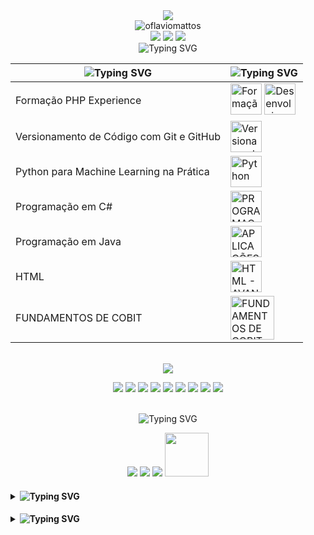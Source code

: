 <div align="center">
<img src="https://readme-typing-svg.demolab.com?font=Fira+Code&size=25&pause=1000&color=41B883&random=false&center=true&width=435&lines=Hello%2C+I'm+Flavio+Mattos;Welcome+to+my+GitHub+profile!">
</div>

<div align="center">
  <img src="https://komarev.com/ghpvc/?username=oflaviomattos&label=Profile%20views&color=0e75b6&style=flat" alt="oflaviomattos" />
</div>
<div align="center">
  <img src="http://github-profile-summary-cards.vercel.app/api/cards/profile-details?username=oflaviomattos&theme=vue" />
  <img src="http://github-profile-summary-cards.vercel.app/api/cards/stats?username=oflaviomattos&theme=vue" />
  <img src="http://github-profile-summary-cards.vercel.app/api/cards/repos-per-language?username=oflaviomattos&theme=vue" />
</div>
<div align="center">
  <img align="center" src="https://readme-typing-svg.demolab.com?font=Fira+Code&center=true&duration=1&pause=1000&color=41B883&random=false&width=435&lines=My+Skills" alt="Typing SVG" />
</div>

<table align="center">
    <thead>
        <tr>
            <th><img src="https://readme-typing-svg.demolab.com?font=Fira+Code&size=15&duration=1&center=true&pause=1000&color=41B883&random=false&width=435&lines=Details" alt="Typing SVG" /></th>
            <th><img src="https://readme-typing-svg.demolab.com?font=Fira+Code&size=15&duration=1&center=true&pause=1000&color=41B883&random=false&width=435&lines=Certificate" alt="Typing SVG" /></th>
        </tr>
    </thead>
<tbody>
    <tr>
        <td>Formação PHP Experience</td>
        <td>
            <a href="https://www.dio.me/certificate/260ED4B2/share" style="text-decoration:none;" target="_blank" title="Formação PHP Experience">
                <img src="https://hermes.dio.me/tracks/20b04ddf-42a7-4945-b004-e6cd8b1a798f.png" width="50" alt="Formação PHP Experience">
            </a>
            <a href="https://www.dio.me/certificate/80FD2AA3/share" style="text-decoration:none;" target="_blank" title="Desenvolvimento Avançado em PHP">
                <img src="https://hermes.dio.me/courses/badge/1f8851df-7937-485a-a355-3d80b4cfab63.png" width="50" alt="Desenvolvimento Avançado em PHP">
            </a>
        </td>
    </tr>
    <tr>
        <td>Versionamento de Código com Git e GitHub</td>
        <td>
            <a href="https://www.dio.me/certificate/F5BFD851/share" style="text-decoration:none;" target="_blank" title="Versionamento de Código com Git e GitHub">
                <img src="https://hermes.dio.me/courses/badge/406684a4-396d-4160-94b9-ead934e18564.png" width="50" alt="Versionamento de Código com Git e GitHub">
            </a>
        </td>
    </tr>
    <tr>
        <td>Python para Machine Learning na Prática</td>
        <td>
            <a href="https://www.dio.me/certificate/A0C835A9/share" target="_blank" style="text-decoration:none;" title="Python para Machine Learning na Prática">
                <img src="https://www.dio.me/_next/image?url=https%3A%2F%2Fhermes.dio.me%2Fcourses%2Fbadge%2Fe9f9ba3f-9366-43d7-b344-5ba280fbcaba.png&w=128&q=75" width="50" alt="Python para Machine Learning na Prática">
            </a>
        </td>
    </tr>
    <tr>
        <td>Programação em C#</td>
        <td>
            <a href="https://drive.google.com/file/d/1pqATeH5mL2V-oxubUaeXKGWDFEm6qi0b/view?usp=drive_link" style="text-decoration:none;" target="_blank" title="PROGRAMAÇÃO EM C#">
                <img src="https://hermes.dio.me/articles/cover/1673f198-295f-4f57-8eec-10d000018d51.png" width="50" alt="PROGRAMAÇÃO EM C#">
            </a>
        </td>
    </tr>  
    <tr>
        <td>Programação em Java</td>
        <td>
            <a href="https://drive.google.com/file/d/1mAYIcdfa77xgamRAc06ausohBMp-nJW9/view?usp=sharing" style="text-decoration:none;" target="_blank" title="APLICAÇÕES JAVA MOBILE (J2ME)">
                <img src="https://i0.wp.com/zeegmo.com/images/J2ME_large.png" width="50" alt="APLICAÇÕES JAVA MOBILE (J2ME)">
            </a>
        </td>
    </tr>  
    <tr>
        <td>HTML</td>
        <td>
            <a href="https://drive.google.com/file/d/1mAYIcdfa77xgamRAc06ausohBMp-nJW9/view?usp=sharing" style="text-decoration:none;" target="_blank" title="HTML - AVANÇADO">
                <img src="https://hermes.dio.me/files/assets/6bd4e028-7695-487d-ac25-e973be1c9f9d.svg" width="50" alt="HTML - AVANÇADO">
            </a>
        </td>
    </tr>  
    <tr>
        <td>FUNDAMENTOS DE COBIT</td>
        <td>
            <a href="https://drive.google.com/file/d/1R8-lBIUKjpxRJAVKX7Axc8kYvkQsro2b/view?usp=sharing" style="text-decoration:none;" target="_blank" title="FUNDAMENTOS DE COBIT">
                <img src="https://www.flaviomattos.com/badge/cobit.png" width="70" alt="FUNDAMENTOS DE COBIT">
            </a>
        </td>
    </tr>  
    <!-- HTML - AVANÇADO -->
</tbody>

</table>

<br>

<div align="center">
  <img src="https://readme-typing-svg.demolab.com?font=Fira+Code&duration=1&center=true&pause=1000&color=41B883&random=false&width=435&lines=Technologies+and+Tools" />
  <p align="center">
    <img src="https://img.shields.io/badge/HTML5-E34F26?style=for-the-badge&logo=html5&logoColor=white" />
    <img src="https://img.shields.io/badge/CSS3-1572B6?style=for-the-badge&logo=css3&logoColor=white" />
    <img src="https://img.shields.io/badge/JavaScript-F7DF1E?style=for-the-badge&logo=javascript&logoColor=black" />
    <img src="https://img.shields.io/badge/PHP-777BB4?style=for-the-badge&logo=php&logoColor=white" />
    <img src="https://img.shields.io/badge/Laravel-FF2D20?style=for-the-badge&logo=laravel&logoColor=white" />
    <img src="https://img.shields.io/badge/SQLite-003B57?style=for-the-badge&logo=sqlite&logoColor=white" />
    <img src="https://img.shields.io/badge/C%23-239120?style=for-the-badge&logo=c-sharp&logoColor=white" />
    <img src="https://img.shields.io/badge/Symfony-000000?style=for-the-badge&logo=symfony&logoColor=white" />
    <img src="https://img.shields.io/badge/Python-3776AB?style=for-the-badge&logo=python&logoColor=white" />
  </p>
</div>

<br>

<div align="center">
  <img src="https://readme-typing-svg.demolab.com?font=Fira+Code&duration=1&center=true&pause=1000&color=41B883&random=false&width=435&lines=Get+in+Touch" alt="Typing SVG" />
  <p align="center">
    <a href="mailto:contact@flaviomattos.com" style="text-decoration:none;">
      <img src="https://img.shields.io/badge/Email-D14836?style=for-the-badge&logo=gmail&logoColor=white" />
    </a>
    <a href="https://linkedin.com/in/oflaviomattos" style="text-decoration:none;">
      <img src="https://img.shields.io/badge/LinkedIn-0A66C2?style=for-the-badge&logo=linkedin&logoColor=white" />
    </a>
    <a href="https://github.com/oflaviomattos" style="text-decoration:none;">
      <img src="https://img.shields.io/badge/GitHub-000?style=for-the-badge&logo=GitHub" />
    </a>
    <a href="https://www.dio.me/users/me_26560" style="text-decoration:none;">
      <img src="https://hermes.digitalinnovation.one/assets/diome/logo-full.svg" width="70">
    </a>
  </p>
</div>

<h4 align="left">
<p align="left"> 
</p>
<details>
<summary><img src="https://readme-typing-svg.demolab.com?font=Fira+Code&duration=1&pause=1000&color=41B883&random=false&width=435&lines=My+Projects" alt="Typing SVG" /></summary>

<img src="https://readme-typing-svg.demolab.com?font=Fira+Code&size=15&duration=1&pause=1000&color=41B883&random=false&width=435&lines=Project" title="Typing SVG" />|<img src="https://readme-typing-svg.demolab.com?font=Fira+Code&size=15&duration=1&pause=1000&color=41B883&random=false&width=435&lines=Details" alt="Typing SVG" />
:---:|:---:|
[Busca de CEP Brasileiros ](https://github.com/oflaviomattos/consultarcep)|API de busca de CEP resultando um JSON.
[Testes Unitários no C# ](https://github.com/oflaviomattos/trilha-net-testes-unitarios)|Testes Unitários no C#.
</h4>

<h4 align="left">
<p align="left"> 
</p>
<details>
  <summary><img src="https://readme-typing-svg.demolab.com?font=Fira+Code&duration=1&pause=1000&color=41B883&random=false&width=435&lines=Useful+Links" alt="Typing SVG" /></summary>

  | Website                           | Link                                |
  | ----------------------------------| ----------------------------------- |
  | Flavio Mattos's Website            | [flaviomattos.com](https://www.flaviomattos.com/) |
  | Kaggle Profile                     | [kaggle.com/flaviomattos](https://www.kaggle.com/flaviomattos) |
  | Replit                             | [replit.com](https://replit.com/) |
  | Hexed.it                            | [hexed.it](https://hexed.it/)    |
  | Dontpad                            | [dontpad.com](https://dontpad.com/) |
</details>
</h4>
